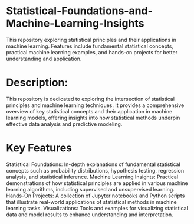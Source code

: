 # Statistical-Foundations-and-Machine-Learning-Insights
This repository exploring statistical principles and their applications in machine learning. Features include fundamental statistical concepts, practical machine learning examples, and hands-on projects for better understanding and application.

# Description:

This repository is dedicated to exploring the intersection of statistical principles and machine learning techniques. It provides a comprehensive overview of key statistical concepts and their application in machine learning models, offering insights into how statistical methods underpin effective data analysis and predictive modeling.

# Key Features

Statistical Foundations: In-depth explanations of fundamental statistical concepts such as probability distributions, hypothesis testing, regression analysis, and statistical inference.
Machine Learning Insights: Practical demonstrations of how statistical principles are applied in various machine learning algorithms, including supervised and unsupervised learning.
Hands-On Projects: A collection of Jupyter notebooks and Python scripts that illustrate real-world applications of statistical methods in machine learning tasks.
Visualizations: Tools and examples for visualizing statistical data and model results to enhance understanding and interpretation.
